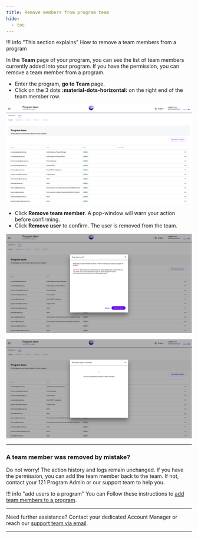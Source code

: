 ```yaml
---
title: Remove members from program team
hide:
  - toc
---
```


!!! info "This section explains"
    How to remove a team members from a program

In the **Team** page of your program, you can see the list of team members currently added into your program. If you have the permission, you can remove a team member from a program.

- Enter the program, **go to Team** page.
- Click on the 3 dots **:material-dots-horizontal:**  on the right end of the team member row.

![Program Team](https://raw.githubusercontent.com/global-121/121-platform/main/e2e/tests/__screenshots__/UserManualScreenshots/userManualScreenshots.spec.ts/ProgramTeam.png)

- Click **Remove team member**. A pop-window will warn your action before confirming.
- Click **Remove user** to confirm. The user is removed from the team.

![Action box](https://raw.githubusercontent.com/global-121/121-platform/main/e2e/tests/__screenshots__/UserManualScreenshots/userManualScreenshots.spec.ts/ProgramTeamDeleteRemoveUserActionBox.png)

![Remove team member](https://raw.githubusercontent.com/global-121/121-platform/main/e2e/tests/__screenshots__/UserManualScreenshots/userManualScreenshots.spec.ts/ProgramTeamDeleteRemoveUserValidation.png)

___

### A team member was removed by mistake?

Do not worry! The action history and logs remain unchanged. If you have the permission, you can add the team member back to the team. If not, contact your 121 Program Admin or our support team to help you.

!!! info "add users to a program"
    You can Follow these instructions to [add team members to a program](./add-team-members.md).



___
Need further assistance? Contact your dedicated Account Manager or reach our [support team via email](mailto:support@121.global).
___
